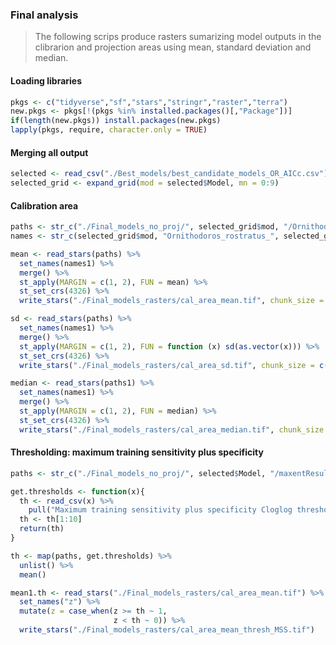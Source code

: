 ### Final analysis
>The following scrips produce rasters sumarizing model outputs in the clibrarion and 
projection areas using mean, standard deviation and median.

#### Loading libraries
```r
pkgs <- c("tidyverse","sf","stars","stringr","raster","terra")
new.pkgs <- pkgs[!(pkgs %in% installed.packages()[,"Package"])]
if(length(new.pkgs)) install.packages(new.pkgs)
lapply(pkgs, require, character.only = TRUE)
```

#### Merging all output
```r
selected <- read_csv("./Best_models/best_candidate_models_OR_AICc.csv")
selected_grid <- expand_grid(mod = selected$Model, mn = 0:9)
```

#### Calibration area
```r
paths <- str_c("./Final_models_no_proj/", selected_grid$mod, "/Ornithodoros_rostratus_", selected_grid$mn, ".asc")  # Selecciona ASC correspondientes a calibracion
names <- str_c(selected_grid$mod, "Ornithodoros_rostratus_", selected_grid$mn)

mean <- read_stars(paths) %>%
  set_names(names1) %>%
  merge() %>%
  st_apply(MARGIN = c(1, 2), FUN = mean) %>%
  st_set_crs(4326) %>%
  write_stars("./Final_models_rasters/cal_area_mean.tif", chunk_size = c(2000, 2000), NA_value = -9999)

sd <- read_stars(paths) %>%
  set_names(names1) %>%
  merge() %>%
  st_apply(MARGIN = c(1, 2), FUN = function (x) sd(as.vector(x))) %>%
  st_set_crs(4326) %>%
  write_stars("./Final_models_rasters/cal_area_sd.tif", chunk_size = c(2000, 2000), NA_value = -9999)

median <- read_stars(paths1) %>%
  set_names(names1) %>%
  merge() %>%
  st_apply(MARGIN = c(1, 2), FUN = median) %>%
  st_set_crs(4326) %>%
  write_stars("./Final_models_rasters/cal_area_median.tif", chunk_size = c(2000, 2000), NA_value = -9999)
```

#### Thresholding: maximum training sensitivity plus specificity
```r
paths <- str_c("./Final_models_no_proj/", selected$Model, "/maxentResults.csv")

get.thresholds <- function(x){
  th <- read_csv(x) %>%
    pull("Maximum training sensitivity plus specificity Cloglog threshold")
  th <- th[1:10]
  return(th)
}

th <- map(paths, get.thresholds) %>%
  unlist() %>%
  mean()

mean1.th <- read_stars("./Final_models_rasters/cal_area_mean.tif") %>%
  set_names("z") %>%
  mutate(z = case_when(z >= th ~ 1,
                       z < th ~ 0)) %>%
  write_stars("./Final_models_rasters/cal_area_mean_thresh_MSS.tif")
```
